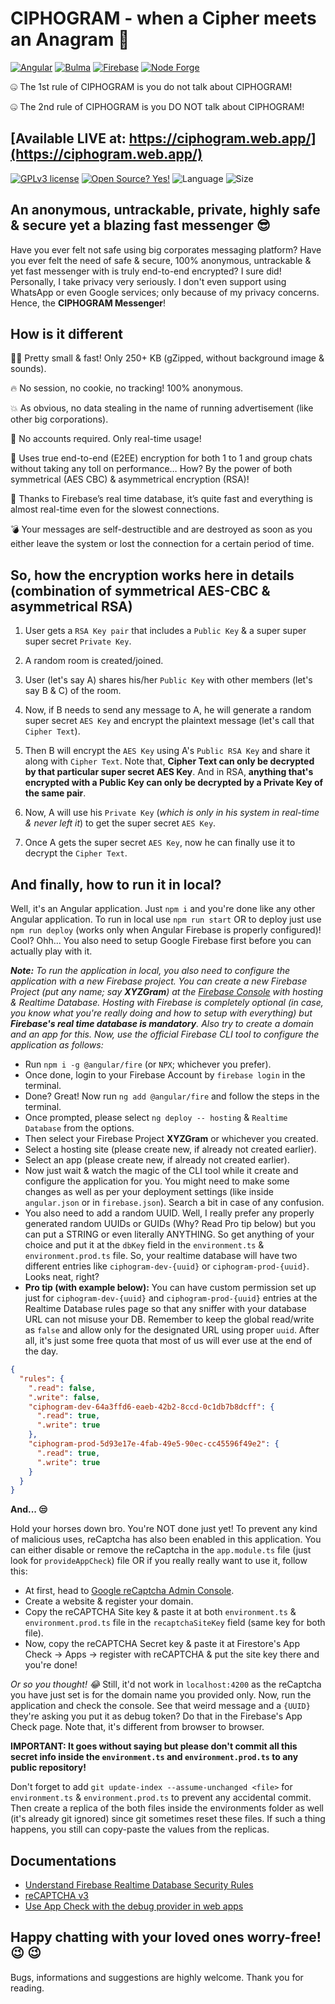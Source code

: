 # CIPHOGRAM - when a Cipher meets an Anagram 🤪

[![Angular](https://img.shields.io/badge/Angular-DD0031?style=for-the-badge&logo=angular&logoColor=white)](https://angular.io/)
[![Bulma](https://img.shields.io/badge/Bulma-00D1B2?style=for-the-badge&logo=bulma&logoColor=white)](https://bulma.io/)
[![Firebase](https://img.shields.io/badge/firebase-FFCA28?style=for-the-badge&logo=firebase&logoColor=black)](https://firebase.google.com/)
[![Node Forge](https://img.shields.io/badge/node_forge-CB3837?style=for-the-badge&logo=npm&logoColor=white)](https://www.npmjs.com/package/node-forge)

🤐 The 1st rule of CIPHOGRAM is you do not talk about CIPHOGRAM!

🤐 The 2nd rule of CIPHOGRAM is you DO NOT talk about CIPHOGRAM!

## [**Available LIVE at**: https://ciphogram.web.app/](https://ciphogram.web.app/)

[![GPLv3 license](https://img.shields.io/badge/License-GPLv3-blue.svg?style=for-the-badge)](http://perso.crans.org/besson/LICENSE.html)
[![Open Source? Yes!](https://img.shields.io/badge/Open_Source%3F-Yes!-blue?style=for-the-badge&logo=gitHub&logoColor=white)](https://opensource.com/resources/what-open-source/)
![Language](https://img.shields.io/github/languages/top/dusk196/ciphogram-messenger?style=for-the-badge)
![Size](https://img.shields.io/github/languages/code-size/dusk196/ciphogram-messenger?style=for-the-badge)

## An anonymous, untrackable, private, highly safe & secure yet a blazing fast messenger 😎

Have you ever felt not safe using big corporates messaging platform? Have you ever felt the need of safe & secure, 100% anonymous, untrackable & yet fast messenger with is truly end-to-end encrypted? I sure did! Personally, I take privacy very seriously. I don't even support using WhatsApp or even Google services; only because of my privacy concerns. Hence, the **CIPHOGRAM Messenger**!

## How is it different

🤏🏼 Pretty small & fast! Only 250+ KB (gZipped, without background image & sounds).

🔥 No session, no cookie, no tracking! 100% anonymous.

💥 As obvious, no data stealing in the name of running advertisement (like other big corporations).

👤 No accounts required. Only real-time usage!

🔐 Uses true end-to-end (E2EE) encryption for both 1 to 1 and group chats without taking any toll on performance… How? By the power of both symmetrical (AES CBC) & asymmetrical encryption (RSA)!

💾 Thanks to Firebase’s real time database, it’s quite fast and everything is almost real-time even for the slowest connections.

💣 Your messages are self-destructible and are destroyed as soon as you either leave the system or lost the connection for a certain period of time.

## So, how the encryption works here in details (combination of symmetrical AES-CBC & asymmetrical RSA)

1. User gets a `RSA Key pair` that includes a `Public Key` & a super super super secret `Private Key`.

2. A random room is created/joined.

3. User (let's say A) shares his/her `Public Key` with other members (let's say B & C) of the room.

4. Now, if B needs to send any message to A, he will generate a random super secret `AES Key` and encrypt the plaintext message (let's call that `Cipher Text`).

5. Then B will encrypt the `AES Key` using A's `Public RSA Key` and share it along with `Cipher Text`. Note that, **Cipher Text can only be decrypted by that particular super secret AES Key**. And in RSA, **anything that's encrypted with a Public Key can only be decrypted by a Private Key of the same pair**.

6. Now, A will use his `Private Key` (_which is only in his system in real-time & never left it_) to get the super secret `AES Key`.

7. Once A gets the super secret `AES Key`, now he can finally use it to decrypt the `Cipher Text`.

## And finally, how to run it in local?

Well, it's an Angular application. Just `npm i` and you're done like any other Angular application. To run in local use `npm run start` OR to deploy just use `npm run deploy` (works only when Angular Firebase is properly configured)! Cool? Ohh... You also need to setup Google Firebase first before you can actually play with it.

**_Note:_** _To run the application in local, you also need to configure the application with a new Firebase project. You can create a new Firebase Project (put any name; say **XYZGram**) at the [Firebase Console](https://console.firebase.google.com/) with hosting & Realtime Database. Hosting with Firebase is completely optional (in case, you know what you're really doing and how to setup with everything) but **Firebase's real time database is mandatory**. Also try to create a domain and an app for this. Now, use the official Firebase CLI tool to configure the application as follows:_

* Run `npm i -g @angular/fire` (or `NPX`; whichever you prefer).
* Once done, login to your Firebase Account by `firebase login` in the terminal.
* Done? Great! Now run `ng add @angular/fire` and follow the steps in the terminal.
* Once prompted, please select `ng deploy -- hosting` & `Realtime Database` from the options.
* Then select your Firebase Project **XYZGram** or whichever you created.
* Select a hosting site (please create new, if already not created earlier).
* Select an app (please create new, if already not created earlier).
* Now just wait & watch the magic of the CLI tool while it create and configure the application for you. You might need to make some changes as well as per your deployment settings (like inside `angular.json` or in `firebase.json`). Search a bit in case of any confusion.
* You also need to add a random UUID. Well, I really prefer any properly generated random UUIDs or GUIDs (Why? Read Pro tip below) but you can put a STRING or even literally ANYTHING. So get anything of your choice and put it at the `dbKey` field in the `environment.ts` & `environment.prod.ts` file. So, your realtime database will have two different entries like `ciphogram-dev-{uuid}` or `ciphogram-prod-{uuid}`. Looks neat, right?
* **Pro tip (with example below):** You can have custom permission set up just for `ciphogram-dev-{uuid}` and `ciphogram-prod-{uuid}` entries at the Realtime Database rules page so that any sniffer with your database URL can not misuse your DB. Remember to keep the global read/write as `false` and allow only for the designated URL using proper `uuid`. After all, it's just some free quota that most of us will ever use at the end of the day.

```JSON
{
  "rules": {
    ".read": false,
    ".write": false,
    "ciphogram-dev-64a3ffd6-eaeb-42b2-8ccd-0c1db7b8dcff": {
      ".read": true,
      ".write": true
    },
    "ciphogram-prod-5d93e17e-4fab-49e5-90ec-cc45596f49e2": {
      ".read": true,
      ".write": true
    }
  }
}
```

**And... 😒**

Hold your horses down bro. You're NOT done just yet! To prevent any kind of malicious uses, reCaptcha has also been enabled in this application. You can either disable or remove the reCaptcha in the `app.module.ts` file (just look for `provideAppCheck`) file OR if you really really want to use it, follow this:
* At first, head to [Google reCaptcha Admin Console](https://www.google.com/recaptcha/admin/).
* Create a website & register your domain.
* Copy the reCAPTCHA Site key & paste it at both `environment.ts` & `environment.prod.ts` file in the `recaptchaSiteKey` field (same key for both file).
* Now, copy the reCAPTCHA Secret key & paste it at Firestore's App Check -> Apps -> register with reCAPTCHA & put the site key there and you're done!

_Or so you thought! 😂_
Still, it'd not work in `localhost:4200` as the reCaptcha you have just set is for the domain name you provided only. Now, run the application and check the console. See that weird message and a `{UUID}` they're asking you put it as debug token? Do that in the Firebase's App Check page. Note that, it's different from browser to browser.

**IMPORTANT: It goes without saying but please don't commit all this secret info inside the `environment.ts` and `environment.prod.ts` to any public repository!**

Don't forget to add `git update-index --assume-unchanged <file>` for `environment.ts` & `environment.prod.ts` to prevent any accidental commit. Then create a replica of the both files inside the environments folder as well (it's already git ignored) since git sometimes reset these files. If such a thing happens, you still can copy-paste the values from the replicas.

## Documentations

* [Understand Firebase Realtime Database Security Rules](https://firebase.google.com/docs/database/security)
* [reCAPTCHA v3](https://developers.google.com/recaptcha/docs/v3)
* [Use App Check with the debug provider in web apps](https://firebase.google.com/docs/app-check/web/debug-provider)

## Happy chatting with your loved ones worry-free! :wink: :wink:

Bugs, informations and suggestions are highly welcome. Thank you for reading.